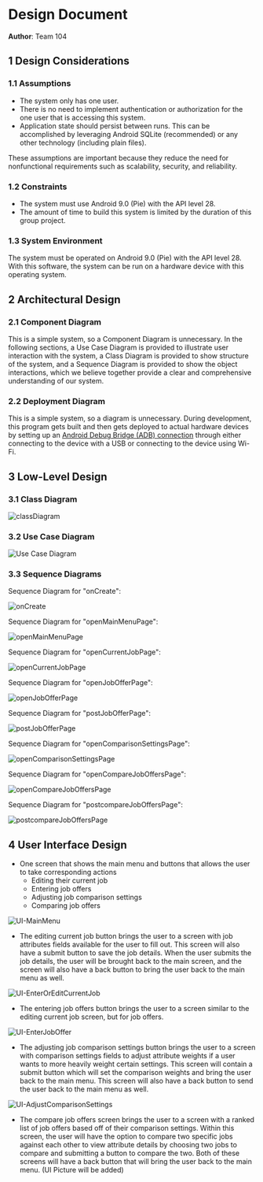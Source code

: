 # Design Document

**Author**: Team 104

## 1 Design Considerations

### 1.1 Assumptions
- The system only has one user. 
- There is no need to implement authentication or authorization for the one user that is accessing this system.
- Application state should persist between runs. This can be accomplished by leveraging Android SQLite (recommended) or any other technology (including plain files).

These assumptions are important because they reduce the need for nonfunctional requirements
such as scalability, security, and reliability. 

### 1.2 Constraints
- The system must use Android 9.0 (Pie) with the API level 28.
- The amount of time to build this system is limited by the duration of this group project.

### 1.3 System Environment
The system must be operated on Android 9.0 (Pie) with the API level 28. With this software,
the system can be run on a hardware device with this operating system.

## 2 Architectural Design

### 2.1 Component Diagram
This is a simple system, so a Component Diagram is unnecessary. In the following sections, a Use Case Diagram is provided to illustrate user interaction with the system, a Class Diagram is provided to show structure of the system, and a Sequence Diagram is provided to show the object interactions, which we believe together provide a clear and comprehensive understanding of our system.  

### 2.2 Deployment Diagram
This is a simple system, so a diagram is unnecessary. During development, this program gets built and then gets deployed to actual hardware devices
by setting up an [Android Debug Bridge (ADB) connection](https://developer.android.com/studio/run/device) through either 
connecting to the device with a USB or connecting to the device using Wi-Fi.

## 3 Low-Level Design

### 3.1 Class Diagram
![classDiagram](./design.jpg)

### 3.2 Use Case Diagram
![Use Case Diagram](UseCaseDiagram.jpeg "Use Case Diagram")

### 3.3 Sequence Diagrams


Sequence Diagram for "onCreate":


![onCreate](onCreate.png "onCreate")


Sequence Diagram for "openMainMenuPage":


![openMainMenuPage](openMainMenuPage.png "openMainMenuPage")


Sequence Diagram for "openCurrentJobPage":


![openCurrentJobPage](openCurrentJobPage.png "openCurrentJobPage")


Sequence Diagram for "openJobOfferPage":


![openJobOfferPage](openJobOfferPage.png "openJobOfferPage")


Sequence Diagram for "postJobOfferPage":


![postJobOfferPage](postJobOfferPage.png "postJobOfferPage")


Sequence Diagram for "openComparisonSettingsPage":


![openComparisonSettingsPage](openComparisonSettingsPage.png "openComparisonSettingsPage")


Sequence Diagram for "openCompareJobOffersPage":


![openCompareJobOffersPage](openCompareJobOffersPage.png "openCompareJobOffersPage")


Sequence Diagram for "postcompareJobOffersPage":


![postcompareJobOffersPage](postcompareJobOffersPage.png "postcompareJobOffersPage")


## 4 User Interface Design

- One screen that shows the main menu and buttons that allows the user to take corresponding actions
  - Editing their current job
  - Entering job offers
  - Adjusting job comparison settings
  - Comparing job offers


![UI-MainMenu](UI-MainMenu.png "UI-MainMenu")


- The editing current job button brings the user to a screen with job attributes fields available for
the user to fill out. This screen will also have a submit button to save the job details. When the user
  submits the job details, the user will be brought back to the main screen, and the screen will also have a back
  button to bring the user back to the main menu as well.


![UI-EnterOrEditCurrentJob](UI-EnterOrEditCurrentJob.png "UI-EnterOrEditCurrentJob")


- The entering job offers button brings the user to a screen similar to the
editing current job screen, but for job offers.


![UI-EnterJobOffer](UI-EnterJobOffer.png "UI-EnterJobOffer")


- The adjusting job comparison settings button brings the user to a screen with
comparison settings fields to adjust attribute weights if a user wants to more heavily
  weight certain settings. This screen will contain a submit button which will set the comparison
  weights and bring the user back to the main menu. This screen will also have a back button
  to send the user back to the main menu as well. 


![UI-AdjustComparisonSettings](UI-AdjustComparisonSettings.png "UI-AdjustComparisonSettings")


- The compare job offers screen brings the user to a screen with a ranked list of job offers
based off of their comparison settings. Within this screen, the user will have the option to compare
  two specific jobs against each other to view attribute details by choosing two jobs to compare
  and submitting a button to compare the two. Both of these screens will have a back
  button that will bring the user back to the main menu. (UI Picture will be added)
